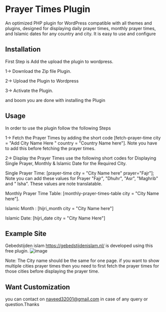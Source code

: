 # Prayer Times Plugin 
An optimized PHP plugin for WordPress compatible with all themes and plugins, designed for displaying daily prayer times, monthly prayer times, and Islamic dates for any country and city. It is easy to use and configure

## Installation
First Step is Add the upload the plugin to wordpress. 

1-> Download the Zip file Plugin. 

2-> Upload the Plugin to Wordpress

3-> Activate the Plugin. 

and boom you are done with installing the Plugin

## Usage
In order to use the plugin follow the following Steps

1-> Fetch the Prayer Times by adding the short code [fetch-prayer-time city = "Add City Name Here " country = "Country Name here"]. Note you have to add this before fetching the prayer times.

2-> Display the Prayer Times use the following short codes for Displaying Single Prayer, Monthly & Islamic Date for the Required City. 

Single Prayer Time: [prayer-time city = "City Name here" prayer="Fajr"]; Note you can add these values for Prayer "Fajr", "Dhuhr", "Asr", "Maghrib" and " Isha". These values are note translatable. 

Monthly Prayer Time Table: [monthly-prayer-times-table city = "City Name here"]. 

Islamic Month : [hijri_month city = "City Name here"] 

Islamic Date: [hijri_date city = "City Name Here"]

## Example Site

Gebedstijden islam https://gebedstijdenislam.nl/ is developed using this free plugin. 
![image](https://github.com/user-attachments/assets/112bc548-411a-4576-90ff-38277d557c6e)

Note: The City name should be the same for one page. if you want to show multiple cities prayer times then you need to first fetch the prayer times for those cities before displaying the prayer time. 


## Want Customization 
you can contact on naveed32001@gmail.com in case of any query or question.Thanks 
